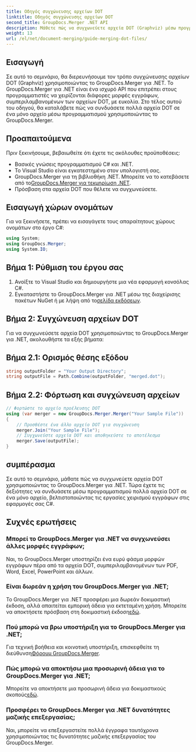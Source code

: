 ```yaml
---
title: Οδηγός συγχώνευσης αρχείων DOT
linktitle: Οδηγός συγχώνευσης αρχείων DOT
second_title: GroupDocs.Merger .NET API
description: Μάθετε πώς να συγχωνεύετε αρχεία DOT (Graphviz) μέσω προγραμματισμού χρησιμοποιώντας το GroupDocs.Merger για .NET. Συγχωνεύστε, συνδυάστε και χειριστείτε αρχεία DOT με ευκολία.
weight: 13
url: /el/net/document-merging/guide-merging-dot-files/
---
```

## Εισαγωγή
Σε αυτό το σεμινάριο, θα διερευνήσουμε τον τρόπο συγχώνευσης αρχείων DOT (Graphviz) χρησιμοποιώντας το GroupDocs.Merger για .NET. Το GroupDocs.Merger για .NET είναι ένα ισχυρό API που επιτρέπει στους προγραμματιστές να χειρίζονται διάφορες μορφές εγγράφων, συμπεριλαμβανομένων των αρχείων DOT, με ευκολία. Στο τέλος αυτού του οδηγού, θα καταλάβετε πώς να συνδυάσετε πολλά αρχεία DOT σε ένα μόνο αρχείο μέσω προγραμματισμού χρησιμοποιώντας το GroupDocs.Merger.
## Προαπαιτούμενα
Πριν ξεκινήσουμε, βεβαιωθείτε ότι έχετε τις ακόλουθες προϋποθέσεις:
- Βασικές γνώσεις προγραμματισμού C# και .NET.
- Το Visual Studio είναι εγκατεστημένο στον υπολογιστή σας.
-  GroupDocs.Merger για τη βιβλιοθήκη .NET. Μπορείτε να το κατεβάσετε από το[GroupDocs.Merger για τεκμηρίωση .NET](https://tutorials.groupdocs.com/merger/net/).
- Πρόσβαση στα αρχεία DOT που θέλετε να συγχωνεύσετε.

## Εισαγωγή χώρων ονομάτων
Για να ξεκινήσετε, πρέπει να εισαγάγετε τους απαραίτητους χώρους ονομάτων στο έργο C#:
```csharp
using System; 
using GroupDocs.Merger;
using System.IO;
```
## Βήμα 1: Ρύθμιση του έργου σας
1. Ανοίξτε το Visual Studio και δημιουργήστε μια νέα εφαρμογή κονσόλας C#.
2.  Εγκαταστήστε το GroupDocs.Merger για .NET μέσω της διαχείρισης πακέτων NuGet ή με λήψη από το[σελίδα εκδόσεων](https://releases.groupdocs.com/merger/net/).
## Βήμα 2: Συγχώνευση αρχείων DOT
Για να συγχωνεύσετε αρχεία DOT χρησιμοποιώντας το GroupDocs.Merger για .NET, ακολουθήστε τα εξής βήματα:
## Βήμα 2.1: Ορισμός θέσης εξόδου
```csharp
string outputFolder = "Your Output Directory";
string outputFile = Path.Combine(outputFolder, "merged.dot");
```
## Βήμα 2.2: Φόρτωση και συγχώνευση αρχείων
```csharp
// Φορτώστε το αρχείο προέλευσης DOT
using (var merger = new GroupDocs.Merger.Merger("Your Sample File"))
{
    // Προσθέστε ένα άλλο αρχείο DOT για συγχώνευση
    merger.Join("Your Sample File");
    // Συγχωνεύστε αρχεία DOT και αποθηκεύστε το αποτέλεσμα
    merger.Save(outputFile);
}
```

## συμπέρασμα
Σε αυτό το σεμινάριο, μάθατε πώς να συγχωνεύετε αρχεία DOT χρησιμοποιώντας το GroupDocs.Merger για .NET. Τώρα έχετε τις δεξιότητες να συνδυάσετε μέσω προγραμματισμού πολλά αρχεία DOT σε ένα μόνο αρχείο, βελτιστοποιώντας τις εργασίες χειρισμού εγγράφων στις εφαρμογές σας C#.

## Συχνές ερωτήσεις
### Μπορεί το GroupDocs.Merger για .NET να συγχωνεύσει άλλες μορφές εγγράφων;
Ναι, το GroupDocs.Merger υποστηρίζει ένα ευρύ φάσμα μορφών εγγράφων πέρα από τα αρχεία DOT, συμπεριλαμβανομένων των PDF, Word, Excel, PowerPoint και άλλων.
### Είναι δωρεάν η χρήση του GroupDocs.Merger για .NET;
 Το GroupDocs.Merger για .NET προσφέρει μια δωρεάν δοκιμαστική έκδοση, αλλά απαιτείται εμπορική άδεια για εκτεταμένη χρήση. Μπορείτε να αποκτήσετε πρόσβαση στη δοκιμαστική έκδοση[εδώ](https://releases.groupdocs.com/).
### Πού μπορώ να βρω υποστήριξη για το GroupDocs.Merger για .NET;
 Για τεχνική βοήθεια και κοινοτική υποστήριξη, επισκεφθείτε τη διεύθυνση[Φόρουμ GroupDocs.Merger](https://forum.groupdocs.com/c/merger/32).
### Πώς μπορώ να αποκτήσω μια προσωρινή άδεια για το GroupDocs.Merger για .NET;
 Μπορείτε να αποκτήσετε μια προσωρινή άδεια για δοκιμαστικούς σκοπούς[εδώ](https://purchase.groupdocs.com/temporary-license/).
### Προσφέρει το GroupDocs.Merger για .NET δυνατότητες μαζικής επεξεργασίας;
Ναι, μπορείτε να επεξεργαστείτε πολλά έγγραφα ταυτόχρονα χρησιμοποιώντας τις δυνατότητες μαζικής επεξεργασίας του GroupDocs.Merger.